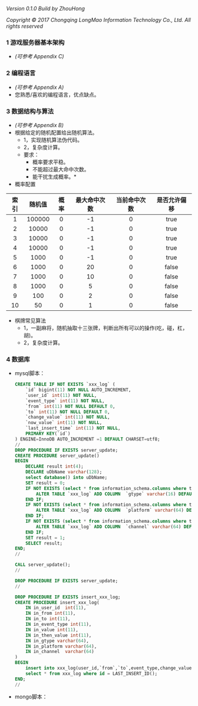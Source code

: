 *Version 0.1.0*
*Build by ZhouHong*

*Copyright © 2017 Chongqing LongMao Information Technology Co., Ltd. All rights reserved*

### 1 游戏服务器基本架构

* *(可参考 Appendix C)*

### 2 编程语言

* *(可参考 Appendix A)*
* 您熟悉/喜欢的编程语言，优点缺点。

### 3 数据结构与算法

* *(可参考 Appendix B)*
* 根据给定的随机配置给出随机算法。
	* 1，实现随机算法伪代码。
	* 2，复杂度计算。
	* 要求：
		* 概率要求平稳。
		* 不能超过最大命中次数。
		* 能干扰生成概率。*
* 概率配置

| 索引 | 随机值 | 概率 | 最大命中次数 | 当前命中次数 | 是否允许偏移|
|:---------:|:---------:|:--------:|:---------:|:---------:|:---------:|
|1|100000|0|-1|0|true|
|2|10000|0|-1|0|true|
|3|10000|0|-1|0|true|
|4|10000|0|-1|0|true|
|5|1000|0|-1|0|true|
|6|1000|0|20|0|false|
|7|1000|0|10|0|false|
|8|1000|0|5|0|false|
|9|100|0|2|0|false|
|10|50|0|1|0|false|

* 棋牌常见算法
	* 1，一副麻将，随机抽取十三张牌，判断出所有可以的操作(吃，碰，杠，胡)。
	* 2，复杂度计算。

### 4 数据库

* mysql脚本：

	``` sql
	CREATE TABLE IF NOT EXISTS `xxx_log` (
		`id` bigint(11) NOT NULL AUTO_INCREMENT,
		`user_id` int(11) NOT NULL,
		`event_type` int(11) NOT NULL,
		`from` int(11) NOT NULL DEFAULT 0,
		`to` int(11) NOT NULL DEFAULT 0,
		`change_value` int(11) NOT NULL,
		`now_value` int(11) NOT NULL,
		`last_insert_time` int(11) NOT NULL,
		PRIMARY KEY(`id`)
	) ENGINE=InnoDB AUTO_INCREMENT =1 DEFAULT CHARSET=utf8;
	//
	DROP PROCEDURE IF EXISTS server_update;
	CREATE PROCEDURE server_update()
	BEGIN
		DECLARE result int(4);
		DECLARE uDbName varchar(128);
		select database() into uDbName;
		SET result = 0;
		IF NOT EXISTS (select * from information_schema.columns where table_schema = uDbName and table_name = 'ingot_log' and column_name = 'gtype') THEN
			ALTER TABLE `xxx_log` ADD COLUMN  `gtype` varchar(16) DEFAULT '' AFTER `last_insert_time`;
		END IF;
		IF NOT EXISTS (select * from information_schema.columns where table_schema = uDbName and table_name = 'ingot_log' and column_name = 'platform') THEN
			ALTER TABLE `xxx_log` ADD COLUMN  `platform` varchar(64) DEFAULT '' AFTER `gtype`;
		END IF;
		IF NOT EXISTS (select * from information_schema.columns where table_schema = uDbName and table_name = 'ingot_log' and column_name = 'channel') THEN
			ALTER TABLE `xxx_log` ADD COLUMN  `channel` varchar(64) DEFAULT '' AFTER `platform`;
		END IF;
		SET result = 1;
		SELECT result;
	END;
	//

	CALL server_update();
	//

	DROP PROCEDURE IF EXISTS server_update;
	//

	DROP PROCEDURE IF EXISTS insert_xxx_log;
	CREATE PROCEDURE insert_xxx_log(
		IN in_user_id  int(11),
		IN in_from int(11),
		IN in_to int(11),
		IN in_event_type int(11),
		IN in_value int(11),
		IN in_then_value int(11),
		IN in_gtype varchar(64),
		IN in_platform varchar(64),
		IN in_channel  varchar(64)
	)
	BEGIN
		insert into xxx_log(user_id,`from`,`to`,event_type,change_value,now_value,last_insert_time,gtype,platform,channel) values(in_user_id,in_from,in_to,in_event_type,in_value,in_then_value,unix_timestamp(now()),in_gtype,in_platform,in_channel);
		select * from xxx_log where id = LAST_INSERT_ID();
	END;
	//
	```

* mongo脚本：

	``` shell
	```
